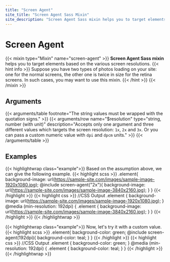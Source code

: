 ```yaml
---
title: "Screen Agent"
site_title: "Screen Agent Sass Mixin"
site_description: "Screen Agent Sass mixin helps you to target elements based on the various screen resolutions."
---
```


# Screen Agent

{{< mixin type="Mixin" name="screen-agent" >}}
**Screen Agent Sass mixin** helps you to target elements based on the various screen resolutions.
{{< hint info >}}
Suppose you have two types of photos loading on your site: one for the normal screens, the other one is twice in size for the retina screens. In such cases, you may want to use this mixin.
{{< /hint >}}
{{< /mixin >}}

## Arguments

{{< arguments/table footnote="The string values must be wrapped with the quotation signs." >}}
  {{< arguments/row name="$resolution" type="string,<br/>number (with unit)" description="Accepts only one argument and three different values which targets the screen resolution: `1x`, `2x` and `3x`. Or you can pass a custom numeric value with `dpi` and `dpcm` units." >}}
{{< /arguments/table >}}

## Examples

{{< highlightwrap class="example">}}
Based on the assumption above, we can give the following example.
{{< highlight scss >}}
.element{
  background-image: url(https://sample-site.com/images/sample-image-1920x1080.jpg);
  @include screen-agent("2x"){
    background-image: url(https://sample-site.com/images/sample-image-3840x2160.jpg);
  }
}
{{< /highlight >}}
{{< highlight css >}}
//CSS Output
.element {
  background-image: url(https://sample-site.com/images/sample-image-1920x1080.jpg);
}
@media (min-resolution: 192dpi) {
  .element {
    background-image: url(https://sample-site.com/images/sample-image-3840x2160.jpg);
  }
}
{{< /highlight >}}
{{< /highlightwrap >}}

{{< highlightwrap class="example">}}
Now, let's try it with a custom value.
{{< highlight scss >}}
.element{
  background-color: green;
  @include screen-agent(192dpi){
    background-color: teal;
  }
}
{{< /highlight >}}
{{< highlight css >}}
//CSS Output
.element {
  background-color: green;
}
@media (min-resolution: 192dpi) {
  .element {
    background-color: teal;
  }
}
{{< /highlight >}}
{{< /highlightwrap >}}


